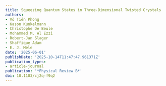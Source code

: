 ```yaml
---
title: Squeezing Quantum States in Three-Dimensional Twisted Crystals
authors:
- Võ Tién Phong
- Kason Kunkelmann
- Christophe De Beule
- Mohammed M. Al Ezzi
- Robert-Jan Slager
- Shaffique Adam
- E. J. Mele
date: '2025-06-01'
publishDate: '2025-10-14T11:47:47.961371Z'
publication_types:
- article-journal
publication: '*Physical Review B*'
doi: 10.1103/cj2q-f9q2
---
```

